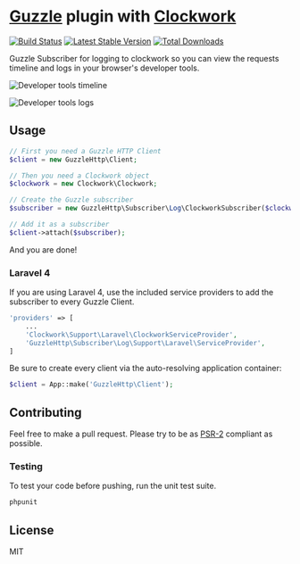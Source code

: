 # [Guzzle](http://docs.guzzlephp.org/en/latest/) plugin with [Clockwork](https://github.com/itsgoingd/clockwork)
[![Build Status](https://travis-ci.org/hannesvdvreken/guzzle-clockwork.png?branch=master)](https://travis-ci.org/hannesvdvreken/guzzle-clockwork) [![Latest Stable Version](https://poser.pugx.org/hannesvdvreken/guzzle-clockwork/v/stable.png)](https://packagist.org/packages/hannesvdvreken/guzzle-clockwork) [![Total Downloads](https://poser.pugx.org/hannesvdvreken/guzzle-clockwork/downloads.png)](https://packagist.org/packages/hannesvdvreken/guzzle-clockwork)

Guzzle Subscriber for logging to clockwork so you can view the requests timeline and logs in your browser's developer tools.

![Developer tools timeline](https://dl.dropboxusercontent.com/s/2okdxq30qr1n8os/timeline.png?dl=1&token_hash=AAH3BzQL-ks_lotJBZ-6iZ9i1OYaX8T9pEbA0vY_KWqp2g "Developer tools timeline")

![Developer tools logs](https://dl.dropboxusercontent.com/s/ca1gydqgar1twq6/log.png?dl=1&token_hash=AAEwY0bcesfhdG_da1_sTkyQ__GlZ9BQl6FRXZgzXJky_A "Developer tools logs")

## Usage

```php
// First you need a Guzzle HTTP Client
$client = new GuzzleHttp\Client;

// Then you need a Clockwork object
$clockwork = new Clockwork\Clockwork;

// Create the Guzzle subscriber
$subscriber = new GuzzleHttp\Subscriber\Log\ClockworkSubscriber($clockwork);

// Add it as a subscriber
$client->attach($subscriber);
```

And you are done!

### Laravel 4

If you are using Laravel 4, use the included service providers to add
the subscriber to every Guzzle Client.

```php
'providers' => [
    ...
    'Clockwork\Support\Laravel\ClockworkServiceProvider',
    'GuzzleHttp\Subscriber\Log\Support\Laravel\ServiceProvider',  
]
```

Be sure to create every client via the auto-resolving application container:

```php
$client = App::make('GuzzleHttp\Client');
```

## Contributing
Feel free to make a pull request. Please try to be as
[PSR-2](https://github.com/php-fig/fig-standards/blob/master/accepted/PSR-2-coding-style-guide.md)
compliant as possible.

### Testing

To test your code before pushing, run the unit test suite.

```bash
phpunit
```

## License

MIT
